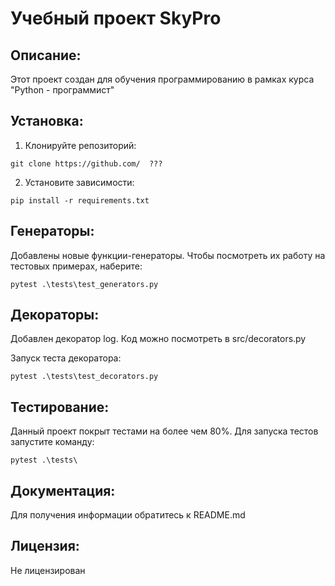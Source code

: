 # Учебный проект SkyPro

## Описание:
Этот проект создан для обучения программированию в рамках курса "Python - программист"

## Установка:

1. Клонируйте репозиторий:
```
git clone https://github.com/  ???
```
2. Установите зависимости:
```commandline
pip install -r requirements.txt
```
## Генераторы:
Добавлены новые функции-генераторы. Чтобы посмотреть их работу на тестовых примерах, наберите:
```
pytest .\tests\test_generators.py
```

## Декораторы:
Добавлен декоратор log. Код можно посмотреть в src/decorators.py

Запуск теста декоратора:
```
pytest .\tests\test_decorators.py
```

## Тестирование:
Данный проект покрыт тестами на более чем 80%.
Для запуска тестов запустите команду:
```
pytest .\tests\
```

 ## Документация:
Для получения информации обратитесь к README.md


## Лицензия:
Не лицензирован